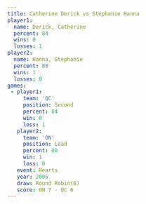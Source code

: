 ```yaml
---
title: Catherine Derick vs Stephanie Hanna
player1:                 
  name: Derick, Catherine
  percent: 84            
  wins: 0                
  losses: 1              
player2:                 
  name: Hanna, Stephanie 
  percent: 88            
  wins: 1                
  losses: 0              
games:
 - player1:          
     team: 'QC'      
     position: Second
     percent: 84     
     win: 0          
     loss: 1         
   player2:        
     team: 'ON'    
     position: Lead
     percent: 88   
     win: 1        
     loss: 0       
   event: Hearts       
   year: 2005          
   draw: Round Robin(6)
   score: ON 7 - QC 6  
---
```

